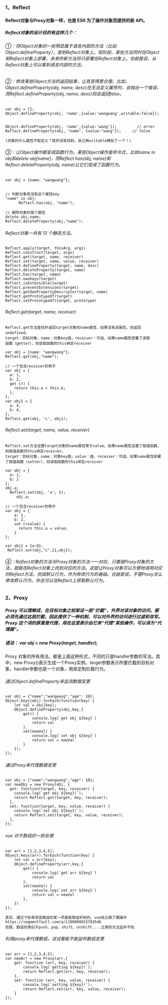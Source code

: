 ### 1、Reflect
#### Reflect对象与Proxy对象一样，也是 ES6 为了操作对象而提供的新 API。

##### Reflect对象的设计目的有这样几个：
###### ①：将Object对象的一些明显属于语言内部的方法（比如Object.defineProperty），放到Reflect对象上。现阶段，某些方法同时在Object和Reflect对象上部署，未来的新方法将只部署在Reflect对象上。也就是说，从Reflect对象上可以拿到语言内部的方法。

###### ②：修改某些Object方法的返回结果，让其变得更合理。比如，Object.defineProperty(obj, name, desc)在无法定义属性时，会抛出一个错误，而Reflect.defineProperty(obj, name, desc)则会返回false。

	var obj = {};
	Object.defineProperty(obj, 'name',{value:'wangwang',writable:false});


	Object.defineProperty(obj, 'name',{value:'wang'});         // error
	Reflect.defineProperty(obj, "name", {value:"wang"});     // false

	(对象的什么属性不能定义？我并没有找到，自己用writable模拟了一个！)

###### ③：让Object操作都变成函数行为。某些Object操作是命令式，比如name in obj和delete obj[name]，而Reflect.has(obj, name)和Reflect.deleteProperty(obj, name)让它们变成了函数行为。
	var obj = {name: "wangwang"};


	// 判断对象有没有这个属性key
	"name" in obj;
	      Reflect.has(obj, "name");

	// 删除对象的某个属性
	delete obj.name;
	Reflect.deleteProperty(obj,"name");

###### Reflect对象一共有 13 个静态方法。

	Reflect.apply(target, thisArg, args)
	Reflect.construct(target, args)
	Reflect.get(target, name, receiver)
	Reflect.set(target, name, value, receiver)
	Reflect.defineProperty(target, name, desc)
	Reflect.deleteProperty(target, name)
	Reflect.has(target, name)
	Reflect.ownKeys(target)
	Reflect.isExtensible(target)
	Reflect.preventExtensions(target)
	Reflect.getOwnPropertyDescriptor(target, name)
	Reflect.getPrototypeOf(target)
	Reflect.setPrototypeOf(target, prototype)


###### Reflect.get(target, name, receiver)
	Reflect.get方法查找并返回target对象的name属性，如果没有该属性，则返回undefined。
	target：目标对象，name：对象key值，receiver：可选，如果name属性部署了读取         函数（getter），则读取函数的this绑定receiver

	var obj = {name: "wangwang"};
	Reflect.get(obj,"name");

	// 一个包含receiver的例子
	var obj = {
	  a: 1,
	  b: 2,
	  get c() {
	    return this.a + this.b;
	  },
	};
	var obj1 = {
	  a: 4,
	  b: 4,
	};
	Reflect.get(obj, 'c', obj1);


###### Reflect.set(target, name, value, receiver)
	Reflect.set方法设置target对象的name属性等于value。如果name属性设置了赋值函数，     则赋值函数的this绑定receiver。
	target：目标对象，name：对象key值，value：值，receiver：可选，如果name属性部署了赋值函数（setter），则读取函数的this绑定receiver

	var obj = {
	  a: 1,
	  b: 2
	};
	obj.a;
	  Reflect.set(obj, 'a', 2);
	     obj.a;

	// 一个包含receiver的例子
	var obj = {
	    a: 1,
	    b: 2,
	    set c(value) {
		  return this.a = value;
	    }
	};

	var obj1 = {a:8};
     Reflect.set(obj,"c",11,obj1);

###### ④：Reflect对象的方法与Proxy对象的方法一一对应，只要是Proxy对象的方法，就能在Reflect对象上找到对应的方法。这就让Proxy对象可以方便地调用对应的Reflect方法，完成默认行为，作为修改行为的基础。也就是说，不管Proxy怎么修改默认行为，你总可以在Reflect上获取默认行为。


### 2、Proxy

##### Proxy 可以理解成，在目标对象之前架设一层“拦截”，外界对该对象的访问，都必须先通过这层拦截，因此提供了一种机制，可以对外界的访问进行过滤和改写。Proxy 这个词的原意是代理，用在这里表示由它来“代理”某些操作，可以译为“代理器”。

##### 语法： var obj = new Proxy(target, handler);
Proxy 对象的所有用法，都是上面这种形式，不同的只是handler参数的写法。其中，new Proxy()表示生成一个Proxy实例，target参数表示所要拦截的目标对象，handler参数也是一个对象，用来定制拦截行为。

###### 通过Object.defineProperty来监测数据变更
	var obj = {"name":"wangwang","age": 18};
	Object.keys(obj).forEach(function(key) {
		let val = obj[key];
		Object.defineProperty(obj,key,{
			get() {
				console.log(`get obj ${key}`)
				return val
	        },
			set(newVal) {
				console.log(`set obj ${key}`)
				return val = newVal
			}
		});
	});


###### 通过Proxy来代理数据变更
	var obj = {"name":"wangwang","age": 18};
	var newObj = new Proxy(obj, {
	  get: function(target, key, receiver) {
	    console.log(`get obj ${key}!`);
	    return Reflect.get(target, key, receiver);
	  },
	  set: function(target, key, value, receiver) {
	    console.log(`set obj ${key}!`);
	    return Reflect.set(target, key, value, receiver);
	  },
	});


###### vue 对于数组的一些处理
	var arr = [1,2,3,4,5];
	Object.keys(arr).forEach(function(key) {
		let val = arr[key];
		Object.defineProperty(arr,key,{
			get() {
				console.log(`get arr ${key}`)
				return val	
			},
			set(newVal) {
				console.log(`set arr ${key}`)
				return val = newVal
			},
		})
	});

	其实，通过下标来改变数组的某一项是能够监听到的，vue自己做了骚操作
	https://segmentfault.com/a/1190000015783546
	但是，数组的类似于push、pop、shift、unshift....之类的方法监听不到


###### 利用proxy来代理数组，试试看能不能监听数组变更
	var arr = [1,2,3,4,5];
	var newArr = new Proxy(arr,{
		get: function (arr, key, receiver) {
	        console.log(`getting ${key}!`);
	        return Reflect.get(arr, key, receiver);
	  	},
	  	set: function (arr, key, value, receiver) {
	    	console.log(`setting ${key}!`);
	    	return Reflect.set(arr, key, value, receiver);
	  	}
	});

